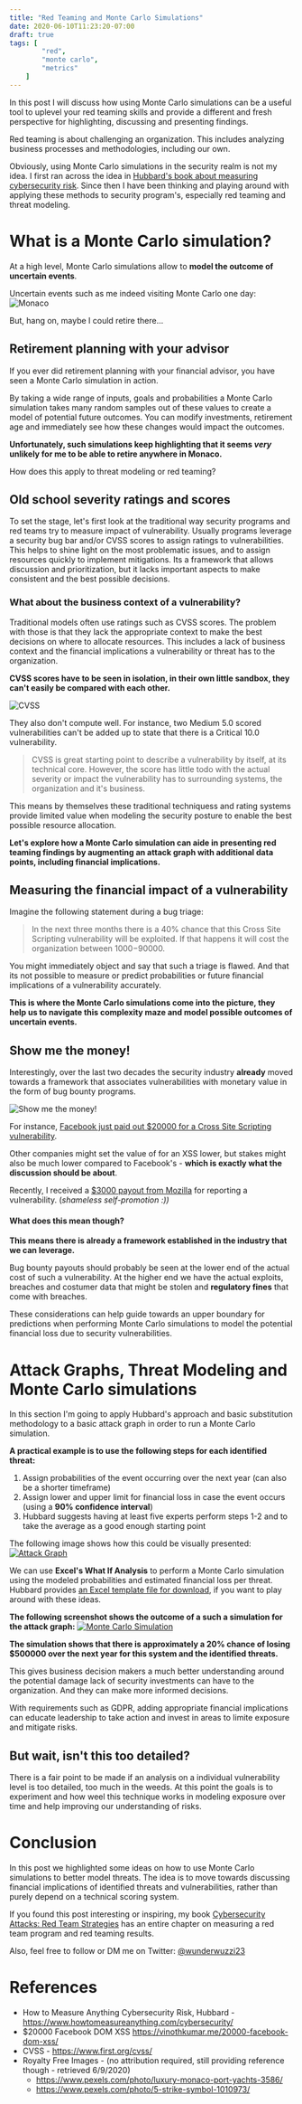 ```yaml
---
title: "Red Teaming and Monte Carlo Simulations"
date: 2020-06-10T11:23:20-07:00
draft: true
tags: [
        "red",
        "monte carlo",
        "metrics"
    ]
---
```


In this post I will discuss how using Monte Carlo simulations can be a useful tool to uplevel your red teaming skills and provide a different and fresh perspective for highlighting, discussing and presenting findings. 

Red teaming is about challenging an organization. This includes analyzing business processes and methodologies, including our own.

Obviously, using Monte Carlo simulations in the security realm is not my idea. I first ran across the idea in [Hubbard's book about measuring cybersecurity risk](https://www.howtomeasureanything.com/cybersecurity/). Since then I have been thinking and playing around with applying these methods to security program's, especially red teaming and threat modeling.

# What is a Monte Carlo simulation?

At a high level, Monte Carlo simulations allow to **model the outcome of uncertain events**. 

Uncertain events such as me indeed visiting Monte Carlo one day:
![Monaco](/blog/images/2020/monaco.png)

But, hang on, maybe I could retire there...

## Retirement planning with your advisor

If you ever did retirement planning with your financial advisor, you have seen a Monte Carlo simulation in action. 

By taking a wide range of inputs, goals and probabilities a Monte Carlo simulation takes many random samples out of these values to create a model of potential future outcomes. You can modify investments, retirement age and immediately see how these changes would impact the outcomes.

**Unfortunately, such simulations keep highlighting that it seems *very* unlikely for me to be able to retire anywhere in Monaco.**

How does this apply to threat modeling or red teaming?

## Old school severity ratings and scores

To set the stage, let's first look at the traditional way security programs and red teams try to measure impact of vulnerability. Usually programs leverage a security bug bar and/or CVSS scores to assign ratings to vulnerabilities. This helps to shine light on the most problematic issues, and to assign resources quickly to implement mitigations. Its a framework that allows discussion and prioritization, but it lacks important aspects to make consistent and the best possible decisions.

### What about the business context of a vulnerability?

Traditional models often use ratings such as CVSS scores. The problem with those is that they lack the appropriate context to make the best decisions on where to allocate resources. This includes a lack of business context and the financial implications a vulnerability or threat has to the organization.

**CVSS scores have to be seen in isolation, in their own little sandbox, they can't easily be compared with each other.**

![CVSS](/blog/images/2020/cvss10.png)

They also don't compute well. For instance, two Medium 5.0 scored vulnerabilities can't be added up to state that there is a Critical 10.0 vulnerability. 

> CVSS is great starting point to describe a vulnerability by itself, at its technical core. However, the score has little todo with the actual severity or impact the vulnerability has to surrounding systems, the organization and it's business.

This means by themselves these traditional techniquess and rating systems provide limited value when modeling the security posture to enable the best possible resource allocation. 

**Let's explore how a Monte Carlo simulation can aide in presenting red teaming findings by augmenting an attack graph with additional data points, including financial implications.**

## Measuring the financial impact of a vulnerability

Imagine the following statement during a bug triage:

> In the next three months there is a 40% chance that this Cross Site Scripting vulnerability will be exploited. If that happens it will cost the organization between $1000-$90000.

You might immediately object and say that such a triage is flawed. And that its not possible to measure or predict probabilities or future financial implications of a vulnerability accurately. 

**This is where the Monte Carlo simulations come into the picture, they help us to navigate this complexity maze and model possible outcomes of uncertain events.**

## Show me the money!

Interestingly, over the last two decades the security industry **already** moved towards a framework that associates vulnerabilities with monetary value in the form of bug bounty programs.

![Show me the money!](/blog/images/2020/dollars.png)

For instance, [Facebook just paid out $20000 for a Cross Site Scripting vulnerability](https://vinothkumar.me/20000-facebook-dom-xss/). 

Other companies might set the value of for an XSS lower, but stakes might also be much lower compared to Facebook's - **which is exactly what the discussion should be about**. 

Recently, I received a [$3000 payout from Mozilla](https://wunderwuzzi23.github.io/blog/posts/2020/mozilla-bug-bounty-credential-hunt-phabricator-token/) for reporting a vulnerability. (*shameless self-promotion :))*

#### What does this mean though?

**This means there is already a framework established in the industry that we can leverage.**

Bug bounty payouts should probably be seen at the lower end of the actual cost of such a vulnerability. At the higher end we have the actual exploits, breaches and costumer data that might be stolen and **regulatory fines** that come with breaches. 

These considerations can help guide towards an upper boundary for predictions when performing Monte Carlo simulations to model the potential financial loss due to security vulnerabilities.

# Attack Graphs, Threat Modeling and Monte Carlo simulations 

In this section I'm going to apply Hubbard's approach and basic substitution methodology to a basic attack graph in order to run a Monte Carlo simulation.

**A practical example is to use the following steps for each identified threat:**

1. Assign probabilities of the event occurring over the next year (can also be a shorter timeframe)
2. Assign lower and upper limit for financial loss in case the event occurs (using a **90% confidence interval**)
3. Hubbard suggests having at least five experts perform steps 1-2 and to take the average as a good enough starting point

The following image shows how this could be visually presented:
[![Attack Graph](/blog/images/2020/graph.png)](/blog/images/2020/graph.png)

We can use **Excel's What If Analysis** to perform a Monte Carlo simulation using the modeled probabilities and estimated financial loss per threat. Hubbard provides [an Excel template file for download](http://www.howtomeasureanything.com/cybersecurity/), if you want to play around with these ideas.

**The following screenshot shows the outcome of a such a simulation for the attack graph:**
[![Monte Carlo Simulation](/blog/images/2020/montecarlo.png)](/blog/images/2020/montecarlo.png)

**The simulation shows that there is approximately a 20% chance of losing $500000 over the next year for this system and the identified threats.**

This gives business decision makers a much better understanding around the potential damage lack of security investments can have to the organization. And they can make more informed decisions. 

With requirements such as GDPR, adding appropriate financial implications can educate leadership to take action and invest in areas to limite exposure and mitigate risks.

## But wait, isn't this too detailed?
There is a fair point to be made if an analysis on a individual vulnerability level is too detailed, too much in the weeds. At this point the goals is to experiment and how weel this technique works in modeling exposure over time and help improving our understanding of risks.

# Conclusion
In this post we highlighted some ideas on how to use Monte Carlo simulations to better model threats. The idea is to move towards discussing financial implications of identified threats and vulnerabilities, rather than purely depend on a technical scoring system.

If you found this post interesting or inspiring, my book [Cybersecurity Attacks: Red Team Strategies](https://www.amazon.com/Cybersecurity-Attacks-Strategies-elevating-homefield/dp/1838828869) has an entire chapter on measuring a red team program and red teaming results. 

Also, feel free to follow or DM me on Twitter: [@wunderwuzzi23](https://twitter.com/wunderwuzzi23)


# References
* How to Measure Anything Cybersecurity Risk, Hubbard - https://www.howtomeasureanything.com/cybersecurity/
* $20000 Facebook DOM XSS https://vinothkumar.me/20000-facebook-dom-xss/
* CVSS - https://www.first.org/cvss/
* Royalty Free Images - (no attribution required, still providing reference though -  retrieved 6/9/2020)
   *  https://www.pexels.com/photo/luxury-monaco-port-yachts-3586/ 
   *  https://www.pexels.com/photo/5-strike-symbol-1010973/
